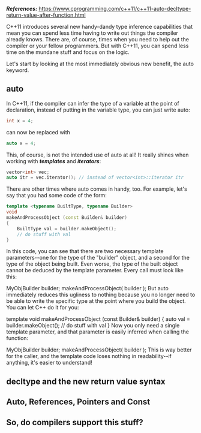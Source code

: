***References:*** https://www.cprogramming.com/c++11/c++11-auto-decltype-return-value-after-function.html

C++11 introduces several new handy-dandy type inference capabilities that mean you can spend less time having to write out things the compiler already knows. There are, of course, times when you need to help out the compiler or your fellow programmers. But with C++11, you can spend less time on the mundane stuff and focus on the logic.

Let's start by looking at the most immediately obvious new benefit, the auto keyword.

## auto

In C++11, if the compiler can infer the type of a variable at the point of declaration, instead of putting in the variable type, you can just write auto:

```c++
int x = 4;
```

can now be replaced with

```c++
auto x = 4;
```

This, of course, is not the intended use of auto at all! It really shines when working with ***templates*** and ***iterators***:

```c++
vector<int> vec;
auto itr = vec.iterator(); // instead of vector<int>::iterator itr
```

There are other times where auto comes in handy, too. For example, let's say that you had some code of the form:

```c++
template <typename BuiltType, typename Builder>
void
makeAndProcessObject (const Builder& builder)
{
    BuiltType val = builder.makeObject();
    // do stuff with val
}
```

In this code, you can see that there are two necessary template parameters--one for the type of the "builder" object, and a second for the type of the object being built. Even worse, the type of the built object cannot be deduced by the template parameter. Every call must look like this:

MyObjBuilder builder;
makeAndProcessObject<MyObj>( builder );
But auto immediately reduces this ugliness to nothing because you no longer need to be able to write the specific type at the point where you build the object. You can let C++ do it for you:

template <typename Builder>
void
makeAndProcessObject (const Builder& builder)
{
    auto val = builder.makeObject();
    // do stuff with val
}
Now you only need a single template parameter, and that parameter is easily inferred when calling the function:

MyObjBuilder builder;
makeAndProcessObject( builder );
This is way better for the caller, and the template code loses nothing in readability--if anything, it's easier to understand!

## decltype and the new return value syntax

## Auto, References, Pointers and Const

## So, do compilers support this stuff?
